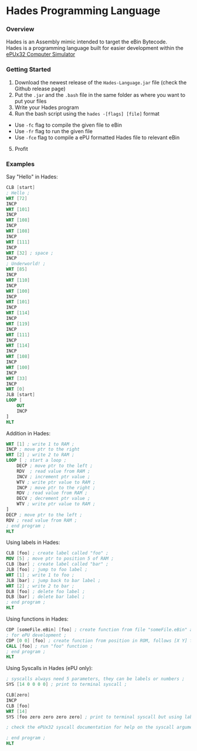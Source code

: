 # Hades Programming Language
### Overview
Hades is an Assembly mimic intended to target the eBin Bytecode.\
Hades is a programming language built for easier development within the [ePUx32 Computer Simulator](https://github.com/Nadelio/ePU)

### Getting Started
1. Download the newest release of the `Hades-Language.jar` file (check the Github release page)
2. Put the `.jar` and the `.bash` file in the same folder as where you want to put your files
3. Write your Hades program
4. Run the bash script using the `hades -[flags] [file]` format
  - Use `-fc` flag to compile the given file to eBin
  - Use `-fr` flag to run the given file
  - Use `-fce` flag to compile a ePU formatted Hades file to relevant eBin
5. Profit

### Examples
Say "Hello" in Hades:
```nasm
CLB [start]
; Hello ;
WRT [72]
INCP
WRT [101]
INCP
WRT [108]
INCP
WRT [108]
INCP
WRT [111]
INCP
WRT [32] ; space ;
INCP
; Underworld! ;
WRT [85]
INCP
WRT [110]
INCP
WRT [100]
INCP
WRT [101]
INCP
WRT [114]
INCP
WRT [119]
INCP
WRT [111]
INCP
WRT [114]
INCP
WRT [108]
INCP
WRT [100]
INCP
WRT [33]
INCP
WRT [0]
JLB [start]
LOOP [
    OUT
    INCP
]
HLT
```
Addition in Hades:
```nasm
WRT [1] ; write 1 to RAM ;
INCP ; move ptr to the right
WRT [2] ; write 2 to RAM ;
LOOP [ ; start a loop ;
    DECP ; move ptr to the left ;
    RDV  ; read value from RAM ;
    INCV ; increment ptr value ;
    WTV ; write ptr value to RAM ;
    INCP ; move ptr to the right ;
    RDV ; read value from RAM ;
    DECV ; decrement ptr value ;
    WTV ; write ptr value to RAM ;
]
DECP ; move ptr to the left ;
RDV ; read value from RAM ;
; end program ;
HLT
```
Using labels in Hades:
```nasm
CLB [foo] ; create label called "foo" ;
MOV [5] ; move ptr to position 5 of RAM ;
CLB [bar] ; create label called "bar" ;
JLB [foo] ; jump to foo label ;
WRT [1] ; write 1 to foo ;
JLB [bar] ; jump back to bar label ;
WRT [2] ; write 2 to bar ;
DLB [foo] ; delete foo label ;
DLB [bar] ; delete bar label ;
; end program ;
HLT
```
Using functions in Hades:
```nasm
CDP [someFile.eBin] [foo] ; create function from file "someFile.eBin" and call it "foo" ;
; for ePU development ;
CDP [0 0] [foo] ; create function from position in ROM, follows [X Y] format;
CALL [foo] ; run "foo" function ;
; end program ;
HLT
```
Using Syscalls in Hades (ePU only):
```nasm
; syscalls always need 5 parameters, they can be labels or numbers ;
SYS [14 0 0 0 0] ; print to terminal syscall ;

CLB[zero]
INCP
CLB [foo]
WRT [14]
SYS [foo zero zero zero zero] ; print to terminal syscall but using labels called "foo" and "zero" ;

; check the ePUx32 syscall documentation for help on the syscall arguments ;

; end program ;
HLT
```
